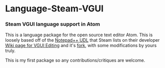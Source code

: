 # Language-Steam-VGUI
### Steam VGUI language support in Atom

This is a language package for the open source text editor Atom.
This is loosely based off of the [Notepad++ UDL](https://gist.github.com/nairdan2/b164c8e63c5823c86414) that Steam lists on their developer [Wiki page for VGUI Editing](https://developer.valvesoftware.com/wiki/VGUI_Editing#Helpful_Tools) and it's [fork](https://gist.github.com/Efreak/8ca24046da8521b43a99), with some modifications by yours truly.

This is my first package so any contributions/critiques are welcome.
